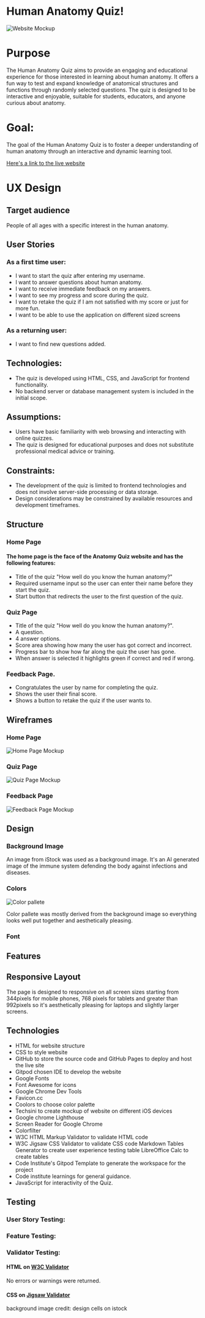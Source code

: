 # Human Anatomy Quiz!

![Website Mockup](assets/images/readme/mockup.jpeg)

# Purpose

The Human Anatomy Quiz aims to provide an engaging and educational experience for those interested in learning about human anatomy. It offers a fun way to test and expand knowledge of anatomical structures and functions through randomly selected questions. The quiz is designed to be interactive and enjoyable, suitable for students, educators, and anyone curious about anatomy. 

# Goal:

The goal of the Human Anatomy Quiz is to foster a deeper understanding of human anatomy through an interactive and dynamic learning tool. 

[Here's a link to the live website](https://stacykimberley.github.io/anatomy-quiz/)

# UX Design 

## Target audience

People of all ages with a specific interest in the human anatomy.

## User Stories

### As a first time user:

- I want to start the quiz after entering my username.
- I want to answer questions about human anatomy.
- I want to receive immediate feedback on my answers.
- I want to see my progress and score during the quiz.
- I want to retake the quiz if I am not satisfied with my score or just for more fun.
- I want to be able to use the application on different sized screens

### As a returning user:

- I want to find new questions added.

## Technologies:

- The quiz is developed using HTML, CSS, and JavaScript for frontend functionality.
- No backend server or database management system is included in the initial scope.

## Assumptions:

- Users have basic familiarity with web browsing and interacting with online quizzes.
- The quiz is designed for educational purposes and does not substitute professional medical advice or training.

## Constraints:

- The development of the quiz is limited to frontend technologies and does not involve server-side processing or data storage.
- Design considerations may be constrained by available resources and development timeframes.

## Structure

### Home Page

#### The home page is the face of the Anatomy Quiz website and has the following features:

- Title of the quiz "How well do you know the human anatomy?"
- Required username input so the user can enter their name before they start the quiz.
- Start button that redirects the user to the first question of the quiz.

### Quiz Page

- Title of the quiz "How well do you know the human anatomy?".
- A question.
- 4 answer options.
- Score area showing how many the user has got correct and incorrect.
- Progress bar to show how far along the quiz the user has gone.
- When answer is selected it highlights green if correct and red if wrong.

### Feedback Page.

- Congratulates the user by name for completing the quiz.
- Shows the user their final score.
- Shows a button to retake the quiz if the user wants to.

## Wireframes

### Home Page

![Home Page Mockup](assets/images/readme/big-screen-home.JPEG)


### Quiz Page

![Quiz Page Mockup](assets/images/readme/big-screen-quiz.JPEG)


### Feedback Page

![Feedback Page Mockup](assets/images/readme/big-screen-feedback.JPEG)


## Design

### Background Image

An image from iStock was used as a background image. It's an AI generated image of the immune system defending the body against infections and diseases. 

### Colors

![Color pallete](assets/images/readme/color-pallete.png)

Color pallete was mostly derived from the background image so everything looks well put together and  aesthetically pleasing.

### Font

## Features

## Responsive Layout

The page is designed to responsive on all screen sizes starting from 344pixels for mobile phones, 768 pixels for tablets and greater than 992pixels so it's aesthetically pleasing for laptops and slightly larger screens.

## Technologies

- HTML for website structure
- CSS to style website
- GitHub to store the source code and GitHub Pages to deploy and host the live site
- Gitpod chosen IDE to develop the website
- Google Fonts
- Font Awesome for icons
- Google Chrome Dev Tools
- Favicon.cc 
- Coolors to choose color palette
- Techsini to create mockup of website on different iOS devices
- Google chrome Lighthouse
- Screen Reader for Google Chrome
- Colorfilter
- W3C HTML Markup Validator to validate HTML code
- W3C Jigsaw CSS Validator to validate CSS code
Markdown Tables Generator to create user experience testing table
LibreOffice Calc to create tables
- Code Institute's Gitpod Template to generate the workspace for the project
- Code institute learnings for general guidance.
- JavaScript for interactivity of the Quiz.

## Testing 

### User Story Testing:

### Feature Testing:

### Validator Testing:

#### HTML on [W3C Validator](https://validator.w3.org/)
No errors or warnings were returned.

#### CSS on [Jigsaw Validator](https://jigsaw.w3.org/css-validator/)







background image credit: design cells on istock
